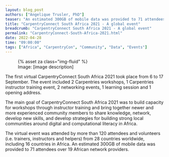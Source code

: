 ```yaml
---
layout: blog_post
authors: ["Angelique Trusler, PhD"]
teaser: "An estimated 300GB of mobile data was provided to 71 attendees."
title: "CarpentryConnect South Africa 2021 - A global event"
breadcrumb: "CarpentryConnect South Africa 2021 - A global event"
permalink: "CarpentryConnect-South-Africa-2021.html"
date: 2022-04-28
time: "09:00:00"
tags: ["Africa", "CarpentryCon", "Community", "Data", "Events"]
---
```

<figure>
	{% asset za class="img-fluid" %}
	<figcaption>Image: [image description]</figcaption>
</figure>

The first virtual CarpentryConnect South Africa 2021 took place from 6 to 17 September. The event included 2 Carpentries workshops, 1 Carpentries instructor training event, 2 networking events, 1 learning session and 1 opening address. 

The main goal of CarpentryConnect South Africa 2021 was to build capacity for workshops through instructor training and bring together newer and more experienced community members to share knowledge, network, develop new skills, and develop strategies for building strong local communities around digital and computational literacy in Africa. 

The virtual event was attended by more than 120 attendees and volunteers (i.e. trainers, instructors and helpers) from 28 countries worldwide, including 16 countries in Africa. An estimated 300GB of mobile data was provided to 71 attendees over 19 African network providers.